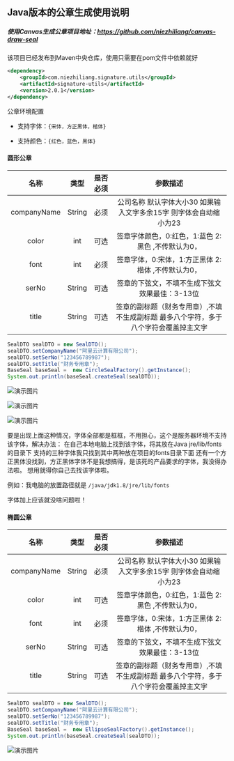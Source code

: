## Java版本的公章生成使用说明

##### 使用Canvas生成公章项目地址：https://github.com/niezhiliang/canvas-draw-seal

该项目已经发布到Maven中央仓库，使用只需要在pom文件中依赖就好

```xml
<dependency>
    <groupId>com.niezhiliang.signature.utils</groupId>
    <artifactId>signature-utils</artifactId>
    <version>2.0.1</version>
</dependency>
```
公章环境配置

- 支持字体：`{宋体，方正黑体，楷体}`

- 支持颜色：`{红色，蓝色，黑体}`

#### 圆形公章


| 名称   | 类型 | 是否必须| 参数描述
| :----: | :---: | :---: | :---:
| companyName  |String|  必须  |  公司名称 默认字体大小30 如果输入文字多余15字 则字体会自动缩小为23
| color  |int|  可选  |   签章字体颜色，0:红色，1:蓝色 2:黑色 ,不传默认为0，
| font  |int|  必须  |   签章字体，0:宋体，1:方正黑体 2:楷体 ,不传默认为0，
| serNo  |String|  可选  |   签章的下弦文，不填不生成下弦文  效果最佳：3-13位
| title  |String|  可选  |   签章的副标题（财务专用章）,不填不生成副标题 最多八个字符，多于八个字符会覆盖掉主文字


```java
SealDTO sealDTO = new SealDTO();
sealDTO.setCompanyName("阿里云计算有限公司");
sealDTO.setSerNo("123456789987");
sealDTO.setTitle("财务专用章");
BaseSeal baseSeal =  new CircleSealFactory().getInstance();
System.out.println(baseSeal.createSeal(sealDTO));
```

![演示图片](https://github.com/niezhiliang/signature-utils/blob/master/imgs/%E9%BB%91%E4%BD%93.png)

![演示图片](https://github.com/niezhiliang/signature-utils/blob/master/imgs/%E6%A5%B7%E4%BD%93.png)

![演示图片](https://github.com/niezhiliang/signature-utils/blob/master/imgs/%E6%96%B9%E6%AD%A3%E9%BB%91%E4%BD%93.png)

要是出现上面这种情况，字体全部都是框框，不用担心，这个是服务器环境不支持该字体，解决办法：
在自己本地电脑上找到该字体，将其放在Java jre/lib/fonts的目录下 支持的三种字体我只找到其中两种放在项目的fonts目录下面 还有一个方正黑体没找到，方正黑体字体不是我想搞得，是该死的产品要求的字体，我没得办法啦。
想用就得你自己去找该字体啦。

例如：我电脑的放置路径就是 `/java/jdk1.8/jre/lib/fonts`

字体加上应该就没啥问题啦！

#### 椭圆公章


| 名称   | 类型 | 是否必须| 参数描述
| :----: | :---: | :---: | :---:
| companyName  |String|  必须  |  公司名称 默认字体大小30 如果输入文字多余15字 则字体会自动缩小为23
| color  |int|  可选  |   签章字体颜色，0:红色，1:蓝色 2:黑色 ,不传默认为0，
| font  |int|  必须  |   签章字体，0:宋体，1:方正黑体 2:楷体 ,不传默认为0，
| serNo  |String|  可选  |   签章的下弦文，不填不生成下弦文  效果最佳：3-13位
| title  |String|  可选  |   签章的副标题（财务专用章）,不填不生成副标题 最多八个字符，多于八个字符会覆盖掉主文字

```java
SealDTO sealDTO = new SealDTO();
sealDTO.setCompanyName("阿里云计算有限公司");
sealDTO.setSerNo("123456789987");
sealDTO.setTitle("财务专用章");
BaseSeal baseSeal =  new EllipseSealFactory().getInstance();
System.out.println(baseSeal.createSeal(sealDTO));
```
![演示图片](https://github.com/niezhiliang/signature-utils/blob/master/imgs/%E5%AE%8B%E4%BD%93.png)




